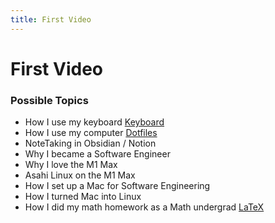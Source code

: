 ```yaml
---
title: First Video
---
```


# First Video

### Possible Topics

* How I use my keyboard [Keyboard](YouTube/Keyboard.md)
* How I use my computer [Dotfiles](YouTube/Dotfiles.md)
* NoteTaking in Obsidian / Notion 
* Why I became a Software Engineer
* Why I love the M1 Max
* Asahi Linux on the M1 Max
* How I set up a Mac for Software Engineering
* How I turned Mac into Linux
* How I did my math homework as a Math undergrad [LaTeX](YouTube/LaTeX.md)
